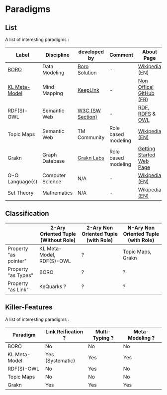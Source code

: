 Paradigms
==

List
-

A list of interesting paradigms : 
<table>
    <thead>
        <tr>
            <th>Label</th>
            <th>Discipline</th>
             <th>developed by</th>           
            <th>Comment</th>
            <th>About Page</th>
        </tr>
    </thead>
    <tbody>
        <tr>
            <td><a href="https://github.com/iPlumb3r/KnowledgeEngineeringParticles/blob/master/2_Paradigms/BORO.md">BORO</a></td>
            <td>Data Modeling</td>
            <td><a href="http://www.borosolutions.net/">Boro Solution</a></td>
            <td>-</td>
            <td><a href="https://en.wikipedia.org/wiki/BORO/">Wikipedia (EN)</a></td>
        </tr>
        <tr>
            <td><a href="https://github.com/iPlumb3r/KnowledgeEngineeringParticles/blob/master/2_Paradigms/KL_M-M.md">KL Meta-Model</a></td>
            <td>Mind Mapping</td>
            <td><a href="http://keeplink.com/">KeepLink</a></td>
            <td>-</td>
            <td><a href="https://github.com/iPlumb3r/KeepLink/blob/master/1_Semantic/ReadMe_FR.md">Non Offical GitHub (FR)</a></td>
        </tr>
        <tr>
            <td>RDF(S)-OWL</td>
            <td>Semantic Web</td>
            <td><a href="https://www.w3.org/standards/semanticweb/">W3C (SW Section)</a></td>
            <td>-</td>
            <td><a href="https://www.w3.org/RDF/">RDF</a>, <a href="https://www.w3.org/TR/rdf-schema/">RDFS</a> & <a href="https://www.w3.org/OWL/">OWL</a></td>
        </tr>
        <tr>
            <td>Topic Maps</td>
            <td>Semantic Web</td>
            <td>TM Community</td>
            <td>Role based modeling</td>
            <td><a href="https://en.wikipedia.org/wiki/Topic_map">Wikipedia (EN)</a></td>
        </tr>
        <tr>
            <td>Grakn</td>
            <td>Graph Database</td>
            <td><a href="https://grakn.ai/">Grakn Labs</a></td>
            <td>Role based modeling</td>
            <td><a href="https://blog.grakn.ai/get-started-with-grakn-ai-72bb210f915c">Getting Started Web Page</a></td>
        </tr>
        <tr>
            <td>O-O Language(s)</td>
            <td>Computer Science</td>
            <td>N/A</td>
            <td>-</td>
            <td><a href="https://en.wikipedia.org/wiki/Object-oriented_programming">Wikipedia (EN)</a></td>
        </tr>
        <tr>
            <td>Set Theory</td>
            <td>Mathematics</td>
            <td>N/A</td>
            <td>-</td>
            <td><a href="https://en.wikipedia.org/wiki/Set_theory">Wikipedia (EN)</a></td>
        </tr>
    </tbody>
</table>

Classification
-

<table>
    <thead>
        <tr>
            <th></th>
            <th>2-Ary Oriented Tuple (Without Role)</th>
            <th>2-Ary Non Oriented Tuple (with Role)</th>
           <th>N-Ary Non Oriented Tuple (with Role)</th>
        </tr>
    </thead>
    <tbody>
        <tr>
            <td>Property "as pointer"</td>
            <td>KL Meta-Model, RDF(S)-OWL</td>
            <td>?</td>
            <td>Topic Maps, Grakn</td>
        </tr>
        <tr>
            <td>Property "as Types"</td>
            <td>BORO</td>
            <td>?</td>
            <td>?</td>
        </tr>
        <td>Property "as Link"</td>
            <td>KeQuarks ?</td>
            <td>?</td>
            <td>?</td>
    </tbody>
</table>

Killer-Features
-

A list of interesting paradigms : 
<table>
    <thead>
        <tr>
            <th>Paradigm</th>
            <th>Link Reification ?</th>
            <th>Multi-Typing ?</th>           
            <th>Meta-Modeling ?</th>
        </tr>
    </thead>
    <tbody>
        <tr>
            <td>BORO</td>
            <td>No</td>
            <td>No</td>
            <td>No</td>
        </tr>
        <tr>
            <td>KL Meta-Model</td>
            <td>Yes (Systematic)</td>
            <td>Yes</td>
            <td>Yes</td>
        </tr>
        <tr>
            <td>RDF(S)-OWL</td>
            <td>No</td>
            <td>Yes</td>
            <td>No</td>
        </tr>
        <tr>
            <td>Topic Maps</td>
            <td>No</td>
            <td>No</td>
            <td>No</td>
        </tr>
        <tr>
            <td>Grakn</td>
            <td>Yes</td>
            <td>Yes</td>
            <td>Yes</td>
        </tr>
     </tbody>
</table>

